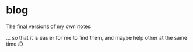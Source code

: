 # blog
The final versions of my own notes

... so that it is easier for me to find them, and maybe help other at the same time :D
